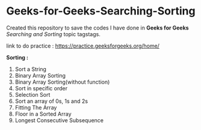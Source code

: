 # Geeks-for-Geeks-Searching-Sorting

Created this repository to save the codes I have done in **Geeks for Geeks** *Searching and Sorting* topic tagstags.

link to do practice : https://practice.geeksforgeeks.org/home/

**Sorting :**
1. Sort a String
2. Binary Array Sorting
3. Binary Array Sorting(without function)
4. Sort in specific order
5. Selection Sort 
6. Sort an array of 0s, 1s and 2s 
7. Fitting The Array
8. Floor in a Sorted Array 
9. Longest Consecutive Subsequence


